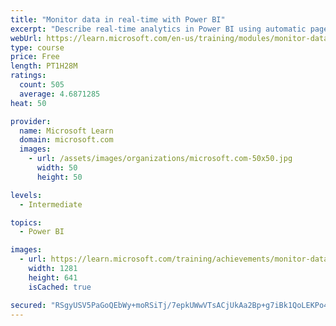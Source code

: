 ```yaml
---
title: "Monitor data in real-time with Power BI"
excerpt: "Describe real-time analytics in Power BI using automatic page refresh, real-time dashboards, and auto-refresh in paginated reports."
webUrl: https://learn.microsoft.com/en-us/training/modules/monitor-data-real-time-power-bi/
type: course
price: Free
length: PT1H28M
ratings:
  count: 505
  average: 4.6871285
heat: 50

provider:
  name: Microsoft Learn
  domain: microsoft.com
  images:
    - url: /assets/images/organizations/microsoft.com-50x50.jpg
      width: 50
      height: 50

levels:
  - Intermediate

topics:
  - Power BI

images:
  - url: https://learn.microsoft.com/training/achievements/monitor-data-real-time-power-bi-social.png
    width: 1281
    height: 641
    isCached: true

secured: "RSgyUSV5PaGoQEbWy+moRSiTj/7epkUWwVTsACjUkAa2Bp+g7iBk1QoLEKPo4rGUmvYVcg7g0kfL2T+LNHM7B+mgdtnuqPJm87WRB7+r4Dkgc6dAs5oR3/XZBmazXB8wPUEn78xYOzsGnEO/AL2zb90+rCzq/9Nanx3f/jQs1WffMu3KKqtHp2fAVyS6Mi6Kcovi7lBsGwx/n/vz5smDa7OX1XcqQzzewJLgGyQ+Gm7L/Ck0JxMg5hNnMDfyYurMwwMPsjDycltymc5AooV/MCf13+dT8ilX+IFP+EDn7VN+Wdq91jpbEd9qL7jNgromtVlfFGAb3jIIG0jxbmaFIRYQRAz0QTDdERKLLlh9Ti+VI7biScCnh5rvLeCBV4YCA8kb9don+BEz63wM1EXwLoNskm94kTblCYXcgJc742g=;A6Iq57tygbi7USWLbveiqA=="
---
```


